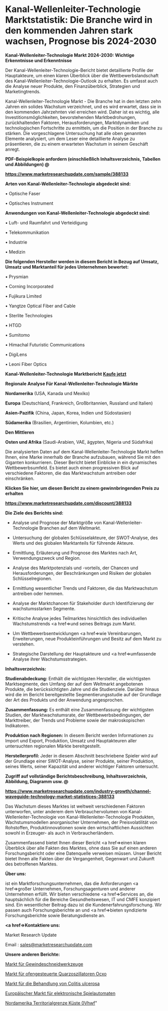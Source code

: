 # Kanal-Wellenleiter-Technologie Marktstatistik: Die Branche wird in den kommenden Jahren stark wachsen, Prognose bis 2024-2030

<strong>Kanal-Wellenleiter-Technologie Markt 2024-2030: Wichtige Erkenntnisse und Erkenntnisse</strong>

Der Kanal-Wellenleiter-Technologie-Bericht bietet detaillierte Profile der Hauptakteure, um einen klaren Überblick über die Wettbewerbslandschaft des Kanal-Wellenleiter-Technologie-Outlook zu erhalten. Es umfasst auch die Analyse neuer Produkte, den Finanzüberblick, Strategien und Marketingtrends.

Kanal-Wellenleiter-Technologie Markt - Die Branche hat in den letzten zehn Jahren ein solides Wachstum verzeichnet, und es wird erwartet, dass sie in den kommenden Jahrzehnten viel erreichen wird. Daher ist es wichtig, alle Investitionsmöglichkeiten, bevorstehenden Marktbedrohungen, zurückhaltenden Faktoren, Herausforderungen, Marktdynamiken und technologischen Fortschritte zu ermitteln, um die Position in der Branche zu stärken. Die vorgeschlagene Untersuchung hat alle oben genannten Elemente analysiert, um dem Leser eine detaillierte Analyse zu präsentieren, die zu einem erwarteten Wachstum in seinem Geschäft anregt.



<strong><b>PDF-Beispielkopie anfordern (einschließlich Inhaltsverzeichnis, Tabellen und Abbildungen) @ </b></strong>

<strong><a href=https://www.marketresearchupdate.com/sample/388133>

<strong>https://www.marketresearchupdate.com/sample/388133</u></a></strong></strong>



<strong>Arten von Kanal-Wellenleiter-Technologie abgedeckt sind:</strong>

• Optische Faser

• Optisches Instrument



<strong>Anwendungen von Kanal-Wellenleiter-Technologie abgedeckt sind:</strong>

• Luft- und Raumfahrt und Verteidigung

• Telekommunikation

• Industrie

• Medizin



<strong>Die folgenden Hersteller werden in diesem Bericht in Bezug auf Umsatz, Umsatz und Marktanteil für jedes Unternehmen bewertet:</strong>

• Prysmian

• Corning Incorporated

• Fujikura Limited

• Yangtze Optical Fiber and Cable

• Sterlite Technologies

• HTGD

• Sumitomo

• Himachal Futuristic Communications

• DigiLens

• Leoni Fiber Optics



<strong>Kanal-Wellenleiter-Technologie Marktbericht <a href=https://www.marketresearchupdate.com/buynow/388133>Kaufe jetzt</a></strong>



<strong>Regionale Analyse Für Kanal-Wellenleiter-Technologie Märkte</strong>



<strong>Nordamerika</strong> (USA, Kanada und Mexiko)



<strong>Europa</strong> (Deutschland, Frankreich, Großbritannien, Russland und Italien)



<strong>Asien-Pazifik</strong> (China, Japan, Korea, Indien und Südostasien)



<strong>Südamerika</strong> (Brasilien, Argentinien, Kolumbien, etc.)



<strong>Den Mittleren</strong> 

<strong>Osten und Afrika</strong> (Saudi-Arabien, VAE, ägypten, Nigeria und Südafrika)

Die analysierten Daten auf dem Kanal-Wellenleiter-Technologie Markt helfen Ihnen, eine Marke innerhalb der Branche aufzubauen, während Sie mit den Giganten konkurrieren. Dieser Bericht bietet Einblicke in ein dynamisches Wettbewerbsumfeld. Es bietet auch einen progressiven Blick auf verschiedene Faktoren, die das Marktwachstum antreiben oder einschränken.



<strong>Klicken Sie hier, um diesen Bericht zu einem gewinnbringenden Preis zu erhalten
</strong>

<strong><a href=https://www.marketresearchupdate.com/discount/388133>https://www.marketresearchupdate.com/discount/388133</b></u></strong></a>



<strong>Die Ziele des Berichts sind:</strong>

- Analyse und Prognose der Marktgröße von Kanal-Wellenleiter-Technologie Branchen auf dem Weltmarkt.

- Untersuchung der globalen Schlüsselakteure, der SWOT-Analyse, des Werts und des globalen Marktanteils für führende Akteure.

- Ermittlung, Erläuterung und Prognose des Marktes nach Art, Verwendungszweck und Region.

- Analyse des Marktpotenzials und -vorteils, der Chancen und Herausforderungen, der Beschränkungen und Risiken der globalen Schlüsselregionen.

- Ermittlung wesentlicher Trends und Faktoren, die das Marktwachstum antreiben oder hemmen.

- Analyse der Marktchancen für Stakeholder durch Identifizierung der wachstumsstarken Segmente.

- Kritische Analyse jedes Teilmarktes hinsichtlich des individuellen Wachstumstrends <a href=>und</a> seines Beitrags zum Markt.

- Um Wettbewerbsentwicklungen <a href=>wie</a> Vereinbarungen, Erweiterungen, neue Produkteinführungen und Besitz auf dem Markt zu verstehen.

- Strategische Darstellung der Hauptakteure und <a href=>umfas</a>sende Analyse ihrer Wachstumsstrategien.



<strong>Inhaltsverzeichnis:</strong>



<strong>Studienabdeckung:</strong> Enthält die wichtigsten Hersteller, die wichtigsten Marktsegmente, den Umfang der auf dem Weltmarkt angebotenen Produkte, die berücksichtigten Jahre und die Studienziele. Darüber hinaus wird die im Bericht bereitgestellte Segmentierungsstudie auf der Grundlage der Art des Produkts und der Anwendung angesprochen.



<strong>Zusammenfassung:</strong> Es enthält eine Zusammenfassung der wichtigsten Studien, der Marktwachstumsrate, der Wettbewerbsbedingungen, der Markttreiber, der Trends und Probleme sowie der makroskopischen Indikatoren.



<strong>Produktion nach Regionen:</strong> In diesem Bericht werden Informationen zu Import und Export, Produktion, Umsatz und Hauptakteuren aller untersuchten regionalen Märkte bereitgestellt.



<strong>Herstellerprofil:</strong> Jeder in diesem Abschnitt beschriebene Spieler wird auf der Grundlage einer SWOT-Analyse, seiner Produkte, seiner Produktion, seines Werts, seiner Kapazität und anderer wichtiger Faktoren untersucht.



<strong><b>Zugriff auf vollständige Berichtsbeschreibung, Inhaltsverzeichnis, Abbildung, Diagramm usw. @ </b></strong>

<strong><a href=https://www.marketresearchupdate.com/industry-growth/channel-waveguide-technology-market-statistices-388133>https://www.marketresearchupdate.com/industry-growth/channel-waveguide-technology-market-statistices-388133</a></strong>

Das Wachstum dieses Marktes ist weltweit verschiedenen Faktoren unterworfen, unter anderem dem Verbrauchervolumen von Kanal-Wellenleiter-Technologie von Kanal-Wellenleiter-Technologie Produkten, Wachstumsmodellen anorganischer Unternehmen, der Preisvolatilität von Rohstoffen, Produktinnovationen sowie den wirtschaftlichen Aussichten sowohl in Erzeuger- als auch in Verbraucherländern.

Zusammenfassend bietet Ihnen dieser Bericht <a href=>einen</a> klaren Überblick über alle Fakten des Marktes, ohne dass Sie auf einen anderen Forschungsbericht oder eine Datenquelle verweisen müssen. Unser Bericht bietet Ihnen alle Fakten über die Vergangenheit, Gegenwart und Zukunft des betroffenen Marktes.



<strong>Über uns:</strong>

 ist ein Marktforschungsunternehmen, das die Anforderungen <a href=>großer</a> Unternehmen, Forschungsagenturen und anderer Unternehmen erfüllt. Wir bieten verschiedene <a href=>Services</a> an, die hauptsächlich für die Bereiche Gesundheitswesen, IT und CMFE konzipiert sind. Ein wesentlicher Beitrag dazu ist die Kundenerfahrungsforschung. Wir passen auch Forschungsberichte an und <a href=>bieten</a> syndizierte Forschungsberichte sowie Beratungsdienste an.



<strong><a href=>Kontaktiere uns:</a></strong>

Market Research Update

Email : sales@marketresearchupdate.com



<strong>Unsere anderen Berichte:</strong>

<a href=https://www.linkedin.com/pulse/taps-dies-market-witness-huge-growth-2029-size-trends>Markt für Gewindeschneidwerkzeuge</a>

<a href=https://www.linkedin.com/pulse/oven-controlled-crystal-oscillator-ocxo-market-report>Markt für ofengesteuerte Quarzoszillatoren Ocxo</a>

<a href=https://www.linkedin.com/pulse/ulcerative-colitis-treatment-market-size-industry>Markt für die Behandlung von Colitis ulcerosa</a>

<a href=https://www.linkedin.com/pulse/europe-electronic-gaming-machine-market-2023>Europäischer Markt für elektronische Spielautomaten</a>

<a href=https://www.linkedin.com/pulse/north-america-territorial-border-coastal-0vhwf/>Nordamerika Territorialgrenze Küste 0Vhwf</a>"
